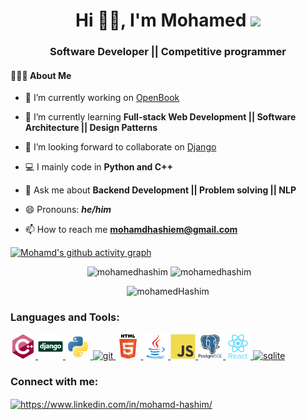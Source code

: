 <h1 align="center">Hi 👋🏽, I'm Mohamed <img src="https://emojis.slackmojis.com/emojis/images/1617668603/27681/script_code.gif?1617668603" width="40"/></h1>
<h3 align="center">Software Developer || Competitive programmer</h3>


#### 👨🏻‍💻  About Me

- 🔭 I’m currently working on [OpenBook](https://github.com/mohamdhashim/WebProjects/tree/main/OpenBook)

- 🌱 I’m currently learning **Full-stack Web Development || Software Architecture || Design Patterns**

- :space_invader: I’m looking forward to collaborate on [Django](https://github.com/django/django)

- 💻 I mainly code in **Python and C++**

- 💬 Ask me about **Backend Development || Problem solving || NLP**

- 😄 Pronouns: **_he/him_**  

- 📫 How to reach me **mohamdhashiem@gmail.com**

[![Mohamd's github activity graph](https://activity-graph.herokuapp.com/graph?username=mohamdhashim&theme=xcode)](https://git.io/mohamdhashim)



 <p align="center">
  &nbsp;<img width="48%" src="https://github-readme-stats.vercel.app/api?username=mohamdhashim&show_icons=true&locale=en&theme=radical" alt="mohamedhashim" />
  <img width="48%" src="https://github-readme-streak-stats.herokuapp.com/?user=mohamdhashim&theme=radical" alt="mohamedhashim" />
</p>
<p align="center"><img src="https://github-readme-stats.vercel.app/api/top-langs?username=mohamdhashim&show_icons=true&locale=en&layout=compact&theme=radical" alt="mohamedHashim" /></p>





<h3 align="left">Languages and Tools:</h3>
<p align="left">  <a href="https://www.w3schools.com/cpp/" target="_blank"> <img src="https://raw.githubusercontent.com/devicons/devicon/master/icons/cplusplus/cplusplus-original.svg" alt="cplusplus" width="40" height="40"/> </a> <a href="https://www.djangoproject.com/" target="_blank"> <img src="https://raw.githubusercontent.com/devicons/devicon/master/icons/django/django-original.svg" alt="django" width="40" height="40"/> </a> 
     <a href="https://www.python.org" target="_blank"> <img src="https://raw.githubusercontent.com/devicons/devicon/master/icons/python/python-original.svg" alt="python" width="40" height="40"/> </a>
    <a href="https://git-scm.com/" target="_blank"> <img src="https://www.vectorlogo.zone/logos/git-scm/git-scm-icon.svg" alt="git" width="40" height="40"/> </a> <a href="https://www.w3.org/html/" target="_blank"> <img src="https://raw.githubusercontent.com/devicons/devicon/master/icons/html5/html5-original-wordmark.svg" alt="html5" width="40" height="40"/> </a> <a href="https://www.java.com" target="_blank"> <img src="https://raw.githubusercontent.com/devicons/devicon/master/icons/java/java-original.svg" alt="java" width="40" height="40"/> </a> <a href="https://developer.mozilla.org/en-US/docs/Web/JavaScript" target="_blank"> <img src="https://raw.githubusercontent.com/devicons/devicon/master/icons/javascript/javascript-original.svg" alt="javascript" width="40" height="40"/> </a> <a href="https://www.postgresql.org" target="_blank"> <img src="https://raw.githubusercontent.com/devicons/devicon/master/icons/postgresql/postgresql-original-wordmark.svg" alt="postgresql" width="40" height="40"/> </a> <a href="https://reactjs.org/" target="_blank"> <img src="https://raw.githubusercontent.com/devicons/devicon/master/icons/react/react-original-wordmark.svg" alt="react" width="40" height="40"/> </a> <a href="https://www.sqlite.org/" target="_blank"> <img src="https://www.vectorlogo.zone/logos/sqlite/sqlite-icon.svg" alt="sqlite" width="40" height="40"/> </a>



<h3 align="left">Connect with me:</h3>
<p align="left">
<a href="https://www.linkedin.com/in/mohamd-hashim/" target="blank"><img align="center" src="https://raw.githubusercontent.com/rahuldkjain/github-profile-readme-generator/master/src/images/icons/Social/linked-in-alt.svg" alt="https://www.linkedin.com/in/mohamd-hashim/" height="30" width="40" /></a>
</p>
